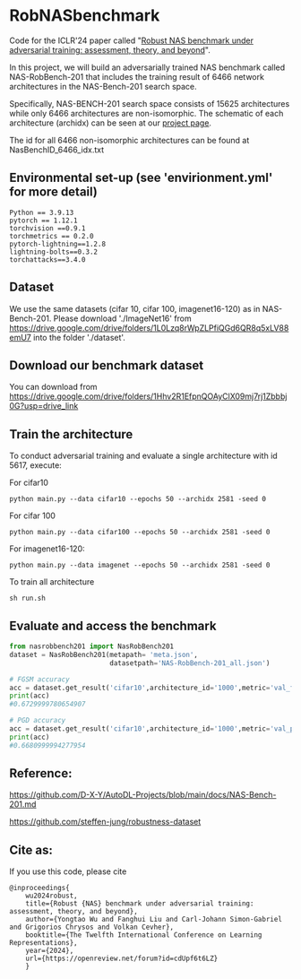 # RobNASbenchmark

Code for the ICLR'24 paper called "[Robust NAS benchmark under adversarial training: assessment, theory, and beyond](https://openreview.net/pdf?id=cdUpf6t6LZ)".


 In this project, we will build an adversarially trained NAS benchmark called NAS-RobBench-201 that includes the training result of 6466 network architectures in the NAS-Bench-201 search space. 
 
 Specifically, NAS-BENCH-201 search space consists of 15625 architectures while only 6466 architectures are non-isomorphic. The schematic of each architecture (archidx) can be seen at our [project page](https://tt2408.github.io/nasrobbench201hp/).

The id for all 6466 non-isomorphic architectures can be found at NasBenchID_6466_idx.txt


## Environmental set-up (see 'envirionment.yml' for more detail)
```
Python == 3.9.13
pytorch == 1.12.1
torchvision ==0.9.1
torchmetrics == 0.2.0
pytorch-lightning==1.2.8
lightning-bolts==0.3.2
torchattacks==3.4.0
```

## Dataset
We use the same datasets (cifar 10, cifar 100, imagenet16-120) as in NAS-Bench-201. Please download './ImageNet16' from https://drive.google.com/drive/folders/1L0Lzq8rWpZLPfiQGd6QR8q5xLV88emU7 into the folder './dataset'.

## Download our benchmark dataset
You can download from https://drive.google.com/drive/folders/1Hhv2R1EfpnQOAyClX09mj7rj1Zbbbj0G?usp=drive_link

## Train the architecture
To conduct adversarial training and evaluate a single architecture with id 5617, execute:

For cifar10
```
python main.py --data cifar10 --epochs 50 --archidx 2581 -seed 0
```

For cifar 100
```
python main.py --data cifar100 --epochs 50 --archidx 2581 -seed 0
```

For imagenet16-120:
```
python main.py --data imagenet --epochs 50 --archidx 2581 -seed 0
```

To train all architecture
```
sh run.sh
```


## Evaluate and access the benchmark
```python
from nasrobbench201 import NasRobBench201
dataset = NasRobBench201(metapath= 'meta.json',
                         datasetpath='NAS-RobBench-201_all.json')

# FGSM accuracy
acc = dataset.get_result('cifar10',architecture_id='1000',metric='val_fgsm_3.0_acc')
print(acc)
#0.6729999780654907

# PGD accuracy
acc = dataset.get_result('cifar10',architecture_id='1000',metric='val_pgd_3.0_acc')
print(acc)
#0.6680999994277954
```

## Reference:
https://github.com/D-X-Y/AutoDL-Projects/blob/main/docs/NAS-Bench-201.md

https://github.com/steffen-jung/robustness-dataset


## Cite as:
If you use this code, please cite 
```
@inproceedings{
    wu2024robust,
    title={Robust {NAS} benchmark under adversarial training: assessment, theory, and beyond},
    author={Yongtao Wu and Fanghui Liu and Carl-Johann Simon-Gabriel and Grigorios Chrysos and Volkan Cevher},
    booktitle={The Twelfth International Conference on Learning Representations},
    year={2024},
    url={https://openreview.net/forum?id=cdUpf6t6LZ}
    }
```